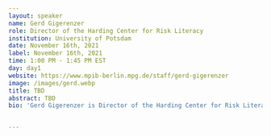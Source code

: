 ```yaml
---
layout: speaker
name: Gerd Gigerenzer
role: Director of the Harding Center for Risk Literacy
institution: University of Potsdam
date: November 16th, 2021
label: November 16th, 2021
time: 1:00 PM - 1:45 PM EST
day: day1
website: https://www.mpib-berlin.mpg.de/staff/gerd-gigerenzer
image: /images/gerd.webp
title: TBD
abstract: TBD
bio: 'Gerd Gigerenzer is Director of the Harding Center for Risk Literacy at the University of Potsdam, Faculty of Health Sciences Brandenburg and partner of Simply Rational - The Institute for Decisions. He is former Director of the Center for Adaptive Behavior and Cognition (ABC) at the Max Planck Institute for Human Development and at the Max Planck Institute for Psychological Research in Munich, Professor of Psychology at the University of Chicago and John M. Olin Distinguished Visiting Professor, School of Law at the University of Virginia. In addition, he is Member of the Berlin-Brandenburg Academy of Sciences, the German Academy of Sciences and Honorary Member of the American Academy of Arts and Sciences and the American Philosophical Society. He was awarded honorary doctorates from the University of Basel and the Open University of the Netherlands, and is Batten Fellow at the Darden Business School, University of Virginia. Awards for his work include the AAAS Prize for the best article in the behavioral sciences, the Association of American Publishers Prize for the best book in the social and behavioral sciences, the German Psychology Award, and the Communicator Award of the German Research Foundation. His award-winning popular books Calculated Risks, Gut Feelings: The Intelligence of the Unconscious, and Risk Savvy: How to Make Good Decisions have been translated into 21 languages. His academic books include Simple Heuristics That Make Us Smart, Rationality for Mortals, Simply Rational, and Bounded Rationality (with Reinhard Selten, a Nobel Laureate in economics). In Better Doctors, Better Patients, Better Decisions (with Sir Muir Gray) he shows how better informed doctors and patients can improve healthcare while reducing costs. Together with the Bank of England, he is working on the project “Simple heuristics for a safer world.” Gigerenzer has trained U.S. federal judges, German physicians, and top managers in decision making and understanding risks and uncertainties.'


---
```

